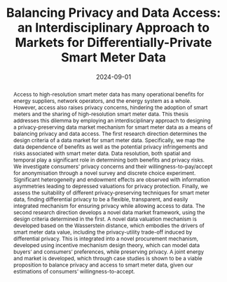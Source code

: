 ---
title: "Balancing Privacy and Data Access: an Interdisciplinary Approach to Markets for Differentially-Private Smart Meter Data"
collection: publications
permalink: /publication/2023-12-THESIS
abstract: 'Access to high-resolution smart meter data has many operational benefits for energy suppliers, network operators, and the energy system as a whole. However, access also raises privacy concerns, hindering the adoption of smart meters and the sharing of high-resolution smart meter data. This thesis addresses this dilemma by employing an interdisciplinary approach to designing a privacy-preserving data market mechanism for smart meter data as a means of balancing privacy and data access. The first research direction determines the design criteria of a data market for smart meter data. Specifically, we map the data dependence of benefits as well as the potential privacy infringements and risks associated with smart meter data. Data resolution, both spatial and temporal play a significant role in determining both benefits and privacy risks. We investigate consumers’ privacy concerns and their willingness-to-pay/accept for anonymisation through a novel survey and discrete choice experiment. Significant heterogeneity and endowment effects are observed with information asymmetries leading to depressed valuations for privacy protection. Finally, we assess the suitability of different privacy-preserving techniques for smart meter data, finding differential privacy to be a flexible, transparent, and easily integrated mechanism for ensuring privacy while allowing access to data. The second research direction develops a novel data market framework, using the design criteria determined in the first. A novel data valuation mechanism is developed based on the Wasserstein distance, which embodies the drivers of smart meter data value, including the privacy-utility trade-off induced by differential privacy. This is integrated into a novel procurement mechanism, developed using incentive mechanism design theory, which can model data buyers’ and consumers’ preferences, while preserving privacy. A joint energy and market is developed, which through case studies is shown to be a viable proposition to balance privacy and access to smart meter data, given our estimations of consumers’ willingness-to-accept.'
date: 2024-09-01
venue: '2021 IEEE Power & Energy Society Innovative Smart Grid Technologies Conference (ISGT)'
link: 'https://doi.org/10.25560/114992'
paperurl: '/files/pdf/research/Chhachhi-S-2024-PhD-Thesis.pdf'
code: 
citation: 'Chhachhi, S., 2024, Sep. Balancing Privacy and Data Access: an Interdisciplinary Approach to Markets for Differentially-Private Smart Meter Data, Thesis. Imperial College London.'
---